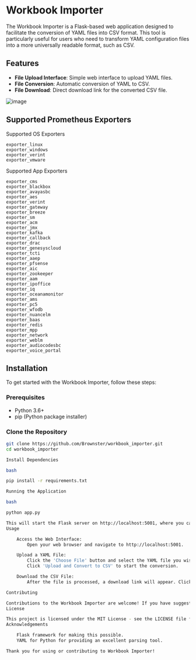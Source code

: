 # Workbook Importer

The Workbook Importer is a Flask-based web application designed to facilitate the conversion of YAML files into CSV format. This tool is particularly useful for users who need to transform YAML configuration files into a more universally readable format, such as CSV.

## Features

- **File Upload Interface**: Simple web interface to upload YAML files.
- **File Conversion**: Automatic conversion of YAML to CSV.
- **File Download**: Direct download link for the converted CSV file.

![image](https://github.com/user-attachments/assets/854844e8-a318-4443-8bd5-e2f2f9fe5d5e)

## Supported Prometheus Exporters

Supported OS Exporters

    exporter_linux
    exporter_windows
    exporter_verint
    exporter_vmware

Supported App Exporters

    exporter_cms
    exporter_blackbox
    exporter_avayasbc
    exporter_aes
    exporter_verint
    exporter_gateway
    exporter_breeze
    exporter_sm
    exporter_acm
    exporter_jmx
    exporter_kafka
    exporter_callback
    exporter_drac
    exporter_genesyscloud
    exporter_tcti
    exporter_aaep
    exporter_pfsense
    exporter_aic
    exporter_zookeeper
    exporter_aam
    exporter_ipoffice
    exporter_iq
    exporter_oceanamonitor
    exporter_ams
    exporter_pc5
    exporter_wfodb
    exporter_nuancelm
    exporter_baas
    exporter_redis
    exporter_mpp
    exporter_network
    exporter_weblm
    exporter_audiocodesbc
    exporter_voice_portal

## Installation

To get started with the Workbook Importer, follow these steps:

### Prerequisites

- Python 3.6+
- pip (Python package installer)

### Clone the Repository

```bash
git clone https://github.com/Brownster/workbook_importer.git
cd workbook_importer

Install Dependencies

bash

pip install -r requirements.txt

Running the Application

bash

python app.py

This will start the Flask server on http://localhost:5001, where you can access the web interface to upload YAML files.
Usage

    Access the Web Interface:
        Open your web browser and navigate to http://localhost:5001.

    Upload a YAML File:
        Click the 'Choose File' button and select the YAML file you wish to convert.
        Click 'Upload and Convert to CSV' to start the conversion.

    Download the CSV File:
        After the file is processed, a download link will appear. Click the link to download the converted CSV file.

Contributing

Contributions to the Workbook Importer are welcome! If you have suggestions for improvements or encounter any issues, please open an issue or submit a pull request.
License

This project is licensed under the MIT License - see the LICENSE file for details.
Acknowledgements

    Flask framework for making this possible.
    YAML for Python for providing an excellent parsing tool.

Thank you for using or contributing to Workbook Importer!
